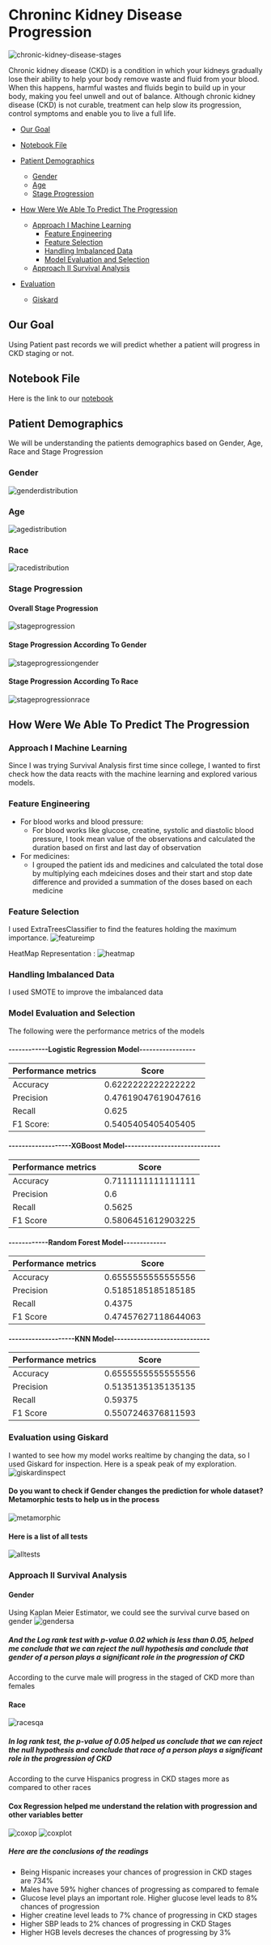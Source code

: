 # Chroninc Kidney Disease Progression 
<img alt="chronic-kidney-disease-stages" src="https://raw.githubusercontent.com/princyiakov/chronic_kidney_disease_progression/main/images/chronic-kidney-disease-stages.jpeg">

Chronic kidney disease (CKD) is a condition in which your kidneys gradually lose their ability to help your body remove
waste and fluid from your blood. When this happens, harmful wastes and fluids begin to build up in your body, making
you feel unwell and out of balance. Although chronic kidney disease (CKD) is not curable, treatment can help slow its 
progression, control symptoms and enable you to live a full life.

<!-- toc -->
- [Our Goal](#our-goal)
- [Notebook File](#notebook-file)
- [Patient Demographics](#patient_demographics)
  - [Gender](#gender)
  - [Age](#age)
  - [Stage Progression](#stage-progression)
- [How Were We Able To Predict The Progression](#how-were-we-able-to-predict-the-progression)
  - [Approach I Machine Learning ](#approach-i-machine-learning)
    - [Feature Engineering](#feature-engineering)
    - [Feature Selection](#feature-selection)
    - [Handling Imbalanced Data](#handling-imbalanced-data)
    - [Model Evaluation and Selection](#model-evaluation-and-selection)
  - [Approach II Survival Analysis](#approach-ii-survival-analysis)
    
- [Evaluation](#evaluation)
  - [Giskard](#giskard)
<!-- tocstop -->

## Our Goal
Using Patient past records we will predict whether a patient will progress in CKD staging or not.

## Notebook File

Here is the link to our [notebook](https://github.com/princyiakov/chronic_kidney_disease_progression/blob/main/chronic_kidkey_disease_progression.ipynb)

## Patient Demographics
We will be understanding the patients demographics based on Gender, Age, Race and Stage Progression

### Gender
<img alt="genderdistribution" src="https://raw.githubusercontent.com/princyiakov/chronic_kidney_disease_progression/main/images/gender.png">

### Age
<img alt="agedistribution" src="https://raw.githubusercontent.com/princyiakov/chronic_kidney_disease_progression/main/images/age.png">

### Race
<img alt="racedistribution" src="https://raw.githubusercontent.com/princyiakov/chronic_kidney_disease_progression/main/images/race.png">

### Stage Progression
#### Overall Stage Progression
<img alt="stageprogression" src="https://raw.githubusercontent.com/princyiakov/chronic_kidney_disease_progression/main/images/stageprogress.png">

#### Stage Progression According To Gender
<img alt="stageprogressiongender" src="https://raw.githubusercontent.com/princyiakov/chronic_kidney_disease_progression/main/images/stageprogressgender.png">

#### Stage Progression According To Race
<img alt="stageprogressionrace" src="https://raw.githubusercontent.com/princyiakov/chronic_kidney_disease_progression/main/images/stageprogressrace.png">

## How Were We Able To Predict The Progression
### Approach I Machine Learning
Since I was trying Survival Analysis first time since college, I wanted to first check how the data reacts with the 
machine learning and explored various models.

### Feature Engineering
- For blood works and blood pressure: 
  - For blood works like glucose, creatine, systolic and diastolic blood pressure, I took mean value of the observations and calculated the duration based on first and last day of observation
- For medicines:
  - I grouped the patient ids and medicines and calculated the total dose by multiplying each mdeicines doses and their start and stop date difference and provided a summation of the doses based on each medicine

### Feature Selection
I used ExtraTreesClassifier to find the features holding the maximum importance.
<img alt="featureimp" src="https://raw.githubusercontent.com/princyiakov/chronic_kidney_disease_progression/main/images/featureimp.png">

HeatMap Representation : 
<img alt="heatmap" src="https://raw.githubusercontent.com/princyiakov/chronic_kidney_disease_progression/main/images/heatmap.png">

### Handling Imbalanced Data
I used SMOTE to improve the imbalanced data

### Model Evaluation and Selection

The following were the  performance metrics of the models



#### ------------Logistic Regression Model-----------------
| Performance metrics | Score               |
|---------------------|---------------------|
| Accuracy            | 0.6222222222222222  |
| Precision           | 0.47619047619047616 |
| Recall              | 0.625               |
| F1 Score:           | 0.5405405405405405  |

#### -------------------XGBoost Model-----------------------------
| Performance metrics | Score                 |
|---------------------|-----------------------|
| Accuracy            | 0.7111111111111111    |
| Precision           | 0.6                   |
| Recall              | 0.5625                |
| F1 Score            | 0.5806451612903225    |

#### ------------Random Forest Model-------------
| Performance metrics | Score               |
|---------------------|---------------------|
| Accuracy            | 0.6555555555555556  |
| Precision           | 0.5185185185185185  |
| Recall              | 0.4375              |
| F1 Score            | 0.47457627118644063 |

#### --------------------KNN Model-----------------------------
| Performance metrics | Score              |
|---------------------|--------------------|
| Accuracy            | 0.6555555555555556 |
| Precision           | 0.5135135135135135 |
| Recall              | 0.59375            |
| F1 Score            | 0.5507246376811593 |

### Evaluation using Giskard
I wanted to see how my model works realtime by changing the data, so I used Giskard for inspection. Here is a speak peak of my exploration.
![giskardinspect](https://raw.githubusercontent.com/princyiakov/chronic_kidney_disease_progression/main/images/giakardinspect.gif)

#### Do you want to check if Gender changes the prediction for whole dataset? Metamorphic tests to help us in the process
<img alt="metamorphic" src="https://raw.githubusercontent.com/princyiakov/chronic_kidney_disease_progression/main/images/metamorphictest.png">

#### Here is a list of all tests
<img alt="alltests" src="https://raw.githubusercontent.com/princyiakov/chronic_kidney_disease_progression/main/images/alltests.png">

### Approach II Survival Analysis
#### Gender
Using Kaplan Meier Estimator, we could see the survival curve based on gender 
<img alt="gendersa" src="https://raw.githubusercontent.com/princyiakov/chronic_kidney_disease_progression/main/images/gendersa.png">

##### And the Log rank test with  p-value  0.02 which is less than 0.05, helped me conclude that we can reject the null hypothesis and conclude that gender of a person plays a significant role in the progression of CKD
According to the curve male will progress in the staged of CKD more than females
#### Race 
<img alt="racesqa" src="https://raw.githubusercontent.com/princyiakov/chronic_kidney_disease_progression/main/images/racesa.png">

##### In log rank test, the p-value of 0.05 helped us conclude that we can reject the null hypothesis and conclude that race of a person plays a significant role in the progression of CKD
According to the curve  Hispanics progress in CKD stages more as compared to other races

#### Cox Regression helped me understand the relation with progression and other variables better 
<img alt="coxop" src="https://raw.githubusercontent.com/princyiakov/chronic_kidney_disease_progression/main/images/coxop.png">
<img alt="coxplot" src="https://raw.githubusercontent.com/princyiakov/chronic_kidney_disease_progression/main/images/coxplot.png">

##### Here are the conclusions of the readings
- Being Hispanic increases your chances of progression in CKD stages are 734%
- Males have 59% higher chances of progressing as compared to female
- Glucose level plays an important role. Higher glucose level leads to 8% chances of progression
- Higher creatine level leads to 7% chance of progressing in CKD stages
- Higher SBP leads to 2% chances of progressing in CKD Stages
- Higher HGB levels decreses the chances of progressing by 3%
